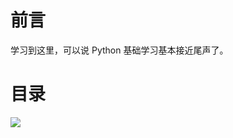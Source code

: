 # 前言 #

学习到这里，可以说 Python 基础学习基本接近尾声了。

# 目录 #

![](http://twowaterimage.oss-cn-beijing.aliyuncs.com/2019-10-14-%E6%A8%A1%E5%9D%97%E4%B8%8E%E5%8C%85.png)


